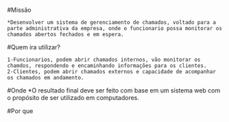 #Missão
```
*Desenvolver um sistema de gerenciamento de chamados, voltado para a parte administrativa da empresa, onde o funcionario possa monitorar os chamados abertos fechados e em espera.
```
#Quem ira utilizar?
```
1-Funcionarios, podem abrir chamados internos, vão monitorar os chamdos, respondendo e encaminhando informações para os clientes.
2-Clientes, podem abrir chamados externos e capacidade de acompanhar os chamados em andamento.
```
#Onde
*O resultado final deve ser feito com base em um sistema web com o propósito de ser utilizado em computadores.

#Por que
